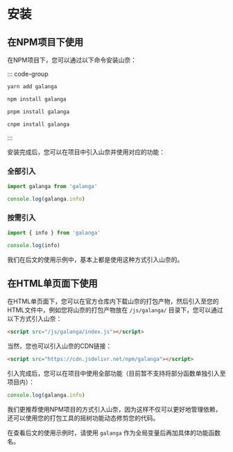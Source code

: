 # 安装

## 在NPM项目下使用

在NPM项目下，您可以通过以下命令安装山奈：

::: code-group

```bash [yarn]
yarn add galanga
```

```bash [npm]
npm install galanga
```

```bash [pnpm]
pnpm install galanga
```

```bash [cnpm]
cnpm install galanga
```

:::

安装完成后，您可以在项目中引入山奈并使用对应的功能：

### 全部引入

```js
import galanga from 'galanga'

console.log(galanga.info)
```

### 按需引入

```js
import { info } from 'galanga'

console.log(info)
```
我们在后文的使用示例中，基本上都是使用这种方式引入山奈的。

## 在HTML单页面下使用

在HTML单页面下，您可以在官方仓库内下载山奈的打包产物，然后引入至您的HTML文件中，例如您将山奈的打包产物放在 `/js/galanga/` 目录下，您可以通过以下方式引入山奈：

```html
<script src="/js/galanga/index.js"></script>
```

当然，您也可以引入山奈的CDN链接：

```html
<script src="https://cdn.jsdelivr.net/npm/galanga"></script>
```

引入完成后，您可以在项目中使用全部功能（目前暂不支持将部分函数单独引入至项目内）：

```js
console.log(galanga.info)
```

我们更推荐使用NPM项目的方式引入山奈，因为这样不仅可以更好地管理依赖，还可以使用您的打包工具的摇树功能动态修剪您的代码。

在查看后文的使用示例时，请使用 `galanga` 作为全局变量后再加具体的功能函数名。